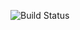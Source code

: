 ![Build Status](https://github.com/rafdlen/devops-capstone-project/actions/workflows/ci-build.yaml/badge.svg)
